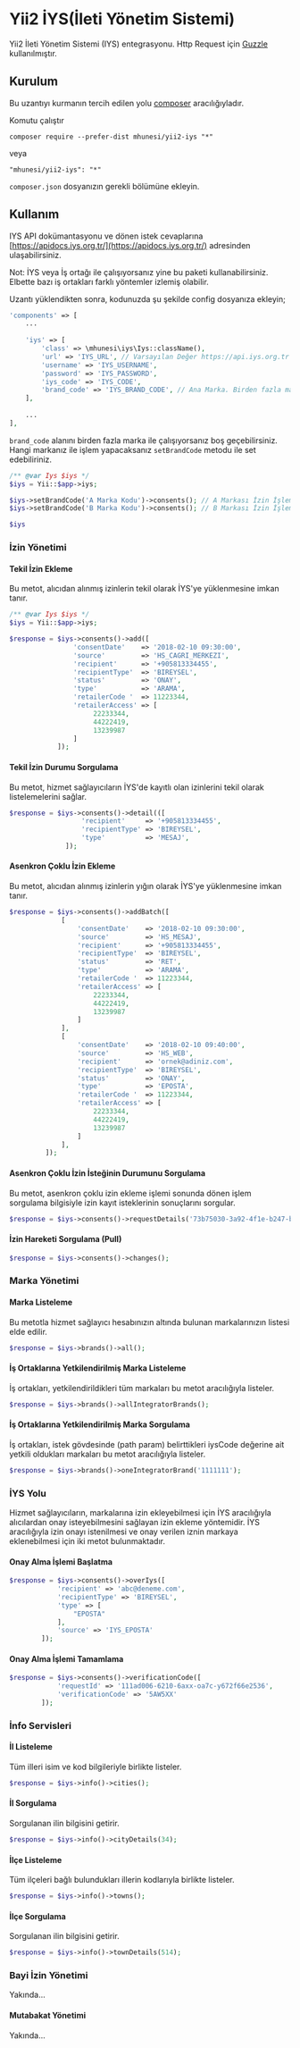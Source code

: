 Yii2 İYS(İleti Yönetim Sistemi)
========
Yii2 İleti Yönetim Sistemi (IYS) entegrasyonu. Http Request için [Guzzle](https://docs.guzzlephp.org/en/stable/) kullanılmıştır.

Kurulum
------------

Bu uzantıyı kurmanın tercih edilen yolu [composer](http://getcomposer.org/download/) aracılığıyladır.

Komutu çalıştır

```
composer require --prefer-dist mhunesi/yii2-iys "*"
```

veya

```
"mhunesi/yii2-iys": "*"
```

`composer.json` dosyanızın gerekli bölümüne ekleyin.


Kullanım
-----
IYS API dokümantasyonu ve dönen istek cevaplarına [https://apidocs.iys.org.tr/](https://apidocs.iys.org.tr/) adresinden ulaşabilirsiniz.

Not: İYS veya İş ortağı ile çalışıyorsanız yine bu paketi kullanabilirsiniz. Elbette bazı iş ortakları farklı yöntemler izlemiş olabilir.

Uzantı yüklendikten sonra, kodunuzda şu şekilde config dosyanıza ekleyin;

```php
'components' => [
    ...
    
    'iys' => [
        'class' => \mhunesi\iys\Iys::className(),
        'url' => 'IYS_URL', // Varsayılan Değer https://api.iys.org.tr
        'username' => 'IYS_USERNAME',
        'password' => 'IYS_PASSWORD',
        'iys_code' => 'IYS_CODE',
        'brand_code' => 'IYS_BRAND_CODE', // Ana Marka. Birden fazla marka ile çalışıyorsanız boş geçebilirsiniz.
    ],
    
    ...
],

``` 

`brand_code` alanını birden fazla marka ile çalışıyorsanız boş geçebilirsiniz. Hangi markanız ile işlem yapacaksanız `setBrandCode` metodu ile set edebiliriniz.

```php
/** @var Iys $iys */
$iys = Yii::$app->iys;

$iys->setBrandCode('A Marka Kodu')->consents(); // A Markası İzin İşlemleri
$iys->setBrandCode('B Marka Kodu')->consents(); // B Markası İzin İşlemleri

$iys
```

### İzin Yönetimi
#### Tekil İzin Ekleme
Bu metot, alıcıdan alınmış izinlerin tekil olarak İYS'ye yüklenmesine imkan tanır.
```php
/** @var Iys $iys */
$iys = Yii::$app->iys;

$response = $iys->consents()->add([
                'consentDate'    => '2018-02-10 09:30:00',
                'source'         => 'HS_CAGRI_MERKEZI',
                'recipient'      => '+905813334455',
                'recipientType'  => 'BIREYSEL',
                'status'         => 'ONAY',
                'type'           => 'ARAMA',
                'retailerCode '  => 11223344,
                'retailerAccess' => [
                     22233344,
                     44222419,
                     13239987
                ]
            ]);
```

#### Tekil İzin Durumu Sorgulama
Bu metot, hizmet sağlayıcıların İYS'de kayıtlı olan izinlerini tekil olarak listelemelerini sağlar.
```php
$response = $iys->consents()->detail(([
                  'recipient'     => '+905813334455',
                  'recipientType' => 'BIREYSEL',
                  'type'          => 'MESAJ',
              ]);
```

#### Asenkron Çoklu İzin Ekleme
Bu metot, alıcıdan alınmış izinlerin yığın olarak İYS'ye yüklenmesine imkan tanır.

```php
$response = $iys->consents()->addBatch([
             [
                 'consentDate'    => '2018-02-10 09:30:00',
                 'source'         => 'HS_MESAJ',
                 'recipient'      => '+905813334455',
                 'recipientType'  => 'BIREYSEL',
                 'status'         => 'RET',
                 'type'           => 'ARAMA',
                 'retailerCode '  => 11223344,
                 'retailerAccess' => [
                     22233344,
                     44222419,
                     13239987
                 ]
             ],
             [
                 'consentDate'    => '2018-02-10 09:40:00',
                 'source'         => 'HS_WEB',
                 'recipient'      => 'ornek@adiniz.com',
                 'recipientType'  => 'BIREYSEL',
                 'status'         => 'ONAY',
                 'type'           => 'EPOSTA',
                 'retailerCode '  => 11223344,
                 'retailerAccess' => [
                     22233344,
                     44222419,
                     13239987
                 ]
             ],
         ]);
```

#### Asenkron Çoklu İzin İsteğinin Durumunu Sorgulama
Bu metot, asenkron çoklu izin ekleme işlemi sonunda dönen işlem sorgulama bilgisiyle izin kayıt isteklerinin sonuçlarını sorgular.

```php
$response = $iys->consents()->requestDetails('73b75030-3a92-4f1e-b247-b0509dbadbfc');
```

#### İzin Hareketi Sorgulama (Pull)

```php
$response = $iys->consents()->changes();
```

### Marka Yönetimi
#### Marka Listeleme
Bu metotla hizmet sağlayıcı hesabınızın altında bulunan markalarınızın listesi elde edilir.

```php
$response = $iys->brands()->all();
```

#### İş Ortaklarına Yetkilendirilmiş Marka Listeleme
İş ortakları, yetkilendirildikleri tüm markaları bu metot aracılığıyla listeler.

```php
$response = $iys->brands()->allIntegratorBrands();
```

#### İş Ortaklarına Yetkilendirilmiş Marka Sorgulama
İş ortakları, istek gövdesinde (path param) belirttikleri iysCode değerine ait yetkili oldukları markaları bu metot aracılığıyla listeler.

```php
$response = $iys->brands()->oneIntegratorBrand('1111111');
```

### İYS Yolu
Hizmet sağlayıcıların, markalarına izin ekleyebilmesi için İYS aracılığıyla alıcılardan onay isteyebilmesini sağlayan izin ekleme yöntemidir. İYS aracılığıyla izin onayı istenilmesi ve onay verilen iznin markaya eklenebilmesi için iki metot bulunmaktadır.
#### Onay Alma İşlemi Başlatma

```php
$response = $iys->consents()->overIys([
            'recipient' => 'abc@deneme.com',
            'recipientType' => 'BIREYSEL',
            'type' => [
                "EPOSTA"
            ],
            'source' => 'IYS_EPOSTA'
        ]);
```

#### Onay Alma İşlemi Tamamlama

```php
$response = $iys->consents()->verificationCode([
            'requestId' => '111ad006-6210-6axx-oa7c-y672f66e2536',
            'verificationCode' => '5AW5XX'
        ]);
```

### İnfo Servisleri

#### İl Listeleme
Tüm illeri isim ve kod bilgileriyle birlikte listeler.

```php
$response = $iys->info()->cities();
```

#### İl Sorgulama
Sorgulanan ilin bilgisini getirir.


```php
$response = $iys->info()->cityDetails(34);
```

#### İlçe Listeleme
Tüm ilçeleri bağlı bulundukları illerin kodlarıyla birlikte listeler.


```php
$response = $iys->info()->towns();
```

#### İlçe Sorgulama
Sorgulanan ilin bilgisini getirir.


```php
$response = $iys->info()->townDetails(514);
```


### Bayi İzin Yönetimi

Yakında...

#### Mutabakat Yönetimi

Yakında...

